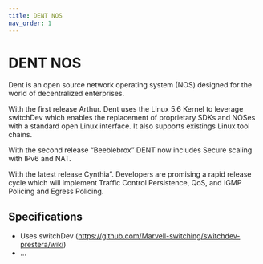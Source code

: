 ```yaml
---
title: DENT NOS
nav_order: 1
---
```


# DENT NOS
Dent is an open source network operating system (NOS)
designed for the world of decentralized enterprises.


With the first release Arthur. Dent uses the  Linux 5.6
Kernel to  leverage switchDev which enables the
replacement of proprietary SDKs and NOSes with a
standard open Linux interface. It also supports
existings Linux tool chains.

With the second release “Beeblebrox” DENT now includes
Secure scaling with IPv6 and NAT.

With the latest release Cynthia”. Developers are
promising a rapid release cycle which will implement
Traffic Control Persistence, QoS, and IGMP Policing
and Egress Policing.


## Specifications

* Uses switchDev (https://github.com/Marvell-switching/switchdev-prestera/wiki)
* ...